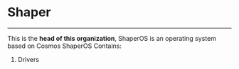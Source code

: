 # Shaper
 ---
This is the **head of this organization**, ShaperOS is an operating system based on Cosmos
 ShaperOS Contains: 
   1. Drivers
